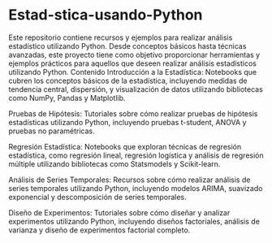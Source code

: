 # Estad-stica-usando-Python
Este repositorio contiene recursos y ejemplos para realizar análisis estadístico utilizando Python. Desde conceptos básicos hasta técnicas avanzadas, este proyecto tiene como objetivo proporcionar herramientas y ejemplos prácticos para aquellos que deseen realizar análisis estadísticos utilizando Python.
Contenido
Introducción a la Estadística: Notebooks que cubren los conceptos básicos de la estadística, incluyendo medidas de tendencia central, dispersión, y visualización de datos utilizando bibliotecas como NumPy, Pandas y Matplotlib.

Pruebas de Hipótesis: Tutoriales sobre cómo realizar pruebas de hipótesis estadísticas utilizando Python, incluyendo pruebas t-student, ANOVA y pruebas no paramétricas.

Regresión Estadística: Notebooks que exploran técnicas de regresión estadística, como regresión lineal, regresión logística y análisis de regresión múltiple utilizando bibliotecas como Statsmodels y Scikit-learn.

Análisis de Series Temporales: Recursos sobre cómo realizar análisis de series temporales utilizando Python, incluyendo modelos ARIMA, suavizado exponencial y descomposición de series temporales.

Diseño de Experimentos: Tutoriales sobre cómo diseñar y analizar experimentos utilizando Python, incluyendo diseños factoriales, análisis de varianza y diseño de experimentos factorial completo.
